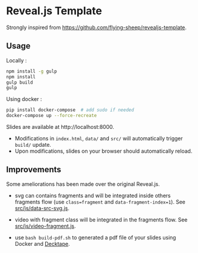# Reveal.js Template

Strongly inspired from https://github.com/flying-sheep/revealjs-template.

## Usage

Locally :

```sh
npm install -g gulp
npm install
gulp build
gulp
```

Using docker :

```sh
pip install docker-compose  # add sudo if needed
docker-compose up --force-recreate
```

Slides are available at http://localhost:8000.

- Modifications in `index.html`, `data/` and `src/` will automatically trigger `build/` update.
- Upon modifications, slides on your browser should automatically reload.

## Improvements

Some ameliorations has been made over the original Reveal.js.

- svg can contains fragments and will be integrated inside others fragments flow (use `class=fragment` and `data-fragment-index=1`). See [src/js/data-src-svg.js](src/js/data-src-svg.js).

- video with fragment class will be integrated in the fragments flow. See [src/js/video-fragment.js](src/js/video-fragment.js).

- use `bash build-pdf.sh` to generated a pdf file of your slides using Docker and [Decktape](https://github.com/astefanutti/decktape).
